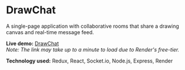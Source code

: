 # DrawChat
A single-page application with collaborative rooms that share a drawing canvas and real-time message feed.

**Live demo:** [DrawChat](https://drawchat.onrender.com/)  
_Note: The link may take up to a minute to load due to Render's free-tier._

**Technology used:** Redux, React, Socket.io, Node.js, Express, Render
